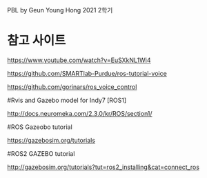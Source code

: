 PBL by Geun Young Hong
2021 2학기 

# 참고 사이트

https://www.youtube.com/watch?v=EuSXkNL1Wi4

https://github.com/SMARTlab-Purdue/ros-tutorial-voice

https://github.com/gorinars/ros_voice_control

#Rvis and Gazebo model for Indy7 [ROS1]

http://docs.neuromeka.com/2.3.0/kr/ROS/section1/

#ROS Gazeobo tutorial

https://gazebosim.org/tutorials


#ROS2 GAZEBO tutorial

http://gazebosim.org/tutorials?tut=ros2_installing&cat=connect_ros
